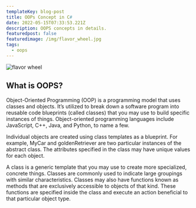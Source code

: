 ```yaml
---
templateKey: blog-post
title: OOPs Concept in C#
date: 2022-05-15T07:33:53.221Z
description: OOPS concepts in details.
featuredpost: false
featuredimage: /img/flavor_wheel.jpg
tags:
  - oops
---
```

![flavor wheel](/img/flavor_wheel.jpg)

## What is OOPS?

Object-Oriented Programming (OOP) is a programming model that uses classes and objects. It’s utilized to break down a software program into reusable code blueprints (called classes) that you may use to build specific instances of things. Object-oriented programming languages include JavaScript, C++, Java, and Python, to name a few. 

Individual objects are created using class templates as a blueprint. For example, MyCar and goldenRetriever are two particular instances of the abstract class. The attributes specified in the class may have unique values for each object.  

A class is a generic template that you may use to create more specialized, concrete things. Classes are commonly used to indicate large groupings with similar characteristics. Classes may also have functions known as methods that are exclusively accessible to objects of that kind. These functions are specified inside the class and execute an action beneficial to that particular object type.